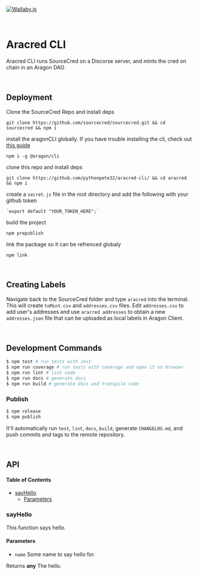[![Wallaby.js](https://img.shields.io/badge/wallaby.js-configured-green.svg)](https://wallabyjs.com)

<br>

# Aracred CLI

Aracred CLI runs SourceCred on a Discorse server, and mints the cred on chain in an Aragon DAO

<br>

## Deployment

Clone the SourceCred Repo and install deps

    git clone https://github.com/sourcecred/sourcecred.git && cd sourcecred && npm i

install the aragonCLI globally. If you have trouble installing the cli, check out [this guide](https://hack.aragon.org/docs/guides-faq)

    npm i -g @aragon/cli

clone this repo and install deps

    git clone https://github.com/pythonpete32/aracred-cli/ && cd aracred && npm i

create a `secret.js` file in the root directory and add the following with your github token

    `export default "YOUR_TOKEN_HERE";`

build the project 

    npm prepublish

link the package so it can be refrenced globaly

    npm link

<br>

## Creating Labels

Navigate back to the SourceCred folder and type `aracred` into the terminal. This will create `toMint.csv` and `addresses.csv` files. Edit `addresses.csv` to add user's addresses and use `aracred addresses` to obtain a new `addresses.json` file that can be uploaded as local labels in Aragon Client.

<br>

## Development Commands

```sh
$ npm test # run tests with Jest
$ npm run coverage # run tests with coverage and open it on browser
$ npm run lint # lint code
$ npm run docs # generate docs
$ npm run build # generate docs and transpile code
```

### Publish

```sh
$ npm release
$ npm publish
```

It'll automatically run `test`, `lint`, `docs`, `build`, generate `CHANGELOG.md`, and push commits and tags to the remote repository.

<br>

## API

<!-- Generated by documentation.js. Update this documentation by updating the source code. -->

#### Table of Contents

-   [sayHello](#sayhello)
    -   [Parameters](#parameters)

### sayHello

This function says hello.

#### Parameters

-   `name`  Some name to say hello for.

Returns **any** The hello.
